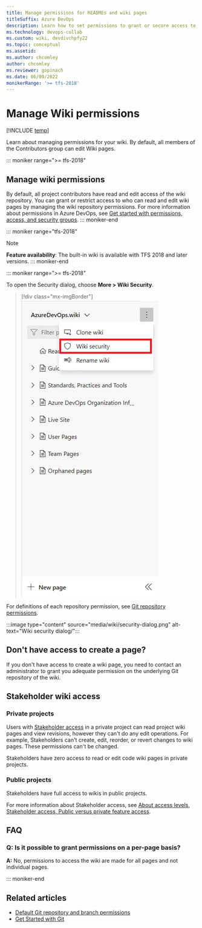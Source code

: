 ```yaml
---
title: Manage permissions for READMEs and wiki pages
titleSuffix: Azure DevOps
description: Learn how to set permissions to grant or secure access to README files and your team project built-in wiki.
ms.technology: devops-collab
ms.custom: wiki, devdivchpfy22
ms.topic: conceptual
ms.assetid: 
ms.author: chcomley
author: chcomley
ms.reviewer: gopinach
ms.date: 06/09/2022
monikerRange: '>= tfs-2018'
---
```


# Manage Wiki permissions

[!INCLUDE [temp](../../includes/version-tfs-2017-through-vsts.md)]

Learn about managing permissions for your wiki. By default, all members of the Contributors group can edit Wiki pages.

::: moniker range=">= tfs-2018"

<a id="manage-wiki-permissions"></a>

## Manage wiki permissions

By default, all project contributors have read and edit access of the wiki repository. You can grant or restrict access to who can read and edit wiki pages by managing the wiki repository permissions. For more information about permissions in Azure DevOps, see [Get started with permissions, access, and security groups](../../organizations/security/about-permissions.md).
::: moniker-end

::: moniker range="tfs-2018"
> [!NOTE]  
> **Feature availability**: The built-in wiki is available with TFS 2018 and later versions.
::: moniker-end

::: moniker range=">= tfs-2018"

To open the Security dialog, choose **More > Wiki Security**.

> [!div class="mx-imgBorder"]  
> ![Wiki, Choose More, select security](media/wiki/wiki-open-security.png)

For definitions of each repository permission, see [Git repository permissions](../../organizations/security/permissions.md#git-repository).

:::image type="content" source="media/wiki/security-dialog.png" alt-text="Wiki security dialog/":::

## Don't have access to create a page?

If you don't have access to create a wiki page, you need to contact an administrator to grant you adequate permission on the underlying Git repository of the wiki.

## Stakeholder wiki access

### Private projects

Users with [Stakeholder access](../../organizations/security/get-started-stakeholder.md) in a private project can read project wiki pages and view revisions, however they can't do any edit operations. For example, Stakeholders can't create, edit, reorder, or revert changes to wiki pages. These permissions can't be changed.

Stakeholders have zero access to read or edit code wiki pages in private projects.

### Public projects

Stakeholders have full access to wikis in public projects.

For more information about Stakeholder access, see [About access levels, Stakeholder access, Public versus private feature access](../../organizations/security/stakeholder-access.md#public-versus-private-feature-access).

## FAQ

### Q: Is it possible to grant permissions on a per-page basis?

**A:** No, permissions to access the wiki are made for all pages and not individual pages.

::: moniker-end

## Related articles

- [Default Git repository and branch permissions](../../organizations/security/default-git-permissions.md)
- [Get Started with Git](../../repos/git/gitquickstart.md)
